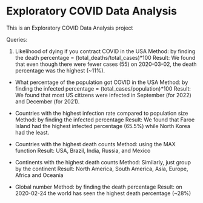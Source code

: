 # Exploratory COVID Data Analysis
This is an Exploratory COVID Data Analysis project

Queries: 
1. Likelihood of dying if you contract COVID in the USA
Method: by finding the death percentage = (total_deaths/total_cases)*100
Result: We found that even though there were fewer cases (55) on 2020-03-02, the death percentage was the highest (~11%).

- What percentage of the population got COVID in the USA
Method: by finding the infected percentage = (total_cases/population)*100
Result: We found that most US citizens were infected in September (for 2022) and December (for 2021).

- Countries with the highest infection rate compared to population size
Method: by finding the infected percentage
Result: We found that Faroe Island had the highest infected percentage (65.5%) while North Korea had the least.

- Countries with the highest death counts
Method: using the MAX function
Result: USA, Brazil, India, Russia, and Mexico

- Continents with the highest death counts
Method: Similarly, just group by the continent
Result: North America, South America, Asia, Europe, Africa and Oceania

- Global number
Method: by finding the death percentage
Result: on 2020-02-24 the world has seen the highest death percentage (~28%)




